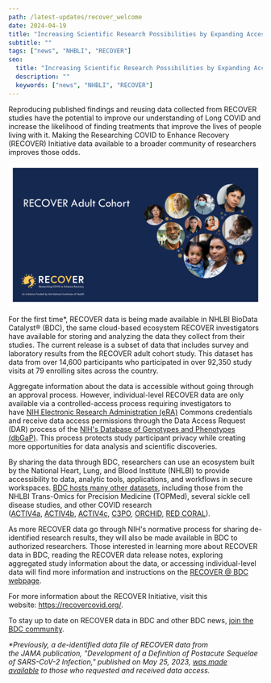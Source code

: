 ```yaml
---
path: /latest-updates/recover_welcome
date: 2024-04-19
title: "Increasing Scientific Research Possibilities by Expanding Access to RECOVER Data"
subtitle: ""
tags: ["news", "NHBLI", "RECOVER"]
seo:
  title: "Increasing Scientific Research Possibilities by Expanding Access to RECOVER Data"
  description: ""
  keywords: ["news", "NHBLI", "RECOVER"]
---
```


Reproducing published findings and reusing data collected from RECOVER studies have the potential to improve our understanding of Long COVID and increase the likelihood of finding treatments that improve the lives of people living with it. Making the Researching COVID to Enhance Recovery (RECOVER) Initiative data available to a broader community of researchers improves those odds.

<div class="blog-image-section twothirds-width-image blog-image-right">
  <img src='./recover.png' alt="RECOVER Adult Cohort"/>
</div>

For the first time*, RECOVER data is being made available in NHLBI BioData Catalyst® (BDC), the same cloud-based ecosystem RECOVER investigators have available for storing and analyzing the data they collect from their studies. The current release is a subset of data that includes survey and laboratory results from the RECOVER adult cohort study. This dataset has data from over 14,600 participants who participated in over 92,350 study visits at 79 enrolling sites across the country.

Aggregate information about the data is accessible without going through an approval process. However, individual-level RECOVER data are only available via a controlled-access process requiring investigators to have [NIH Electronic Research Administration (eRA)](https://public.era.nih.gov/commonsplus/public/login.era?TARGET=https%3A%2F%2Fpublic.era.nih.gov%3A443%2Fcommons) Commons credentials and receive data access permissions through the Data Access Request (DAR) process of the [NIH's Database of Genotypes and Phenotypes (dbGaP)](https://www.ncbi.nlm.nih.gov/gap/). This process protects study participant privacy while creating more opportunities for data analysis and scientific discoveries.

By sharing the data through BDC, researchers can use an ecosystem built by the National Heart, Lung, and Blood Institute (NHLBI) to provide accessibility to data, analytic tools, applications, and workflows in secure workspaces. [BDC hosts many other datasets](/resources/data), including those from the NHLBI Trans-Omics for Precision Medicine (TOPMed), several sickle cell disease studies, and other COVID research ([ACTIV4a](https://www.ncbi.nlm.nih.gov/projects/gap/cgi-bin/study.cgi?study_id=phs002694.v1.p1), [ACTIV4b](https://www.ncbi.nlm.nih.gov/projects/gap/cgi-bin/study.cgi?study_id=phs002710.v1.p1), [ACTIV4c](https://www.ncbi.nlm.nih.gov/projects/gap/cgi-bin/study.cgi?study_id=phs003063.v1.p1), [C3PO](https://www.ncbi.nlm.nih.gov/projects/gap/cgi-bin/study.cgi?study_id=phs002752.v1.p1), [ORCHID](https://www.ncbi.nlm.nih.gov/projects/gap/cgi-bin/study.cgi?study_id=phs002299.v1.p1), [RED CORAL](https://www.ncbi.nlm.nih.gov/projects/gap/cgi-bin/study.cgi?study_id=phs002363.v1.p1)).

As more RECOVER data go through NIH's normative process for sharing de-identified research results, they will also be made available in BDC to authorized researchers. Those interested in learning more about RECOVER data in BDC, reading the RECOVER data release notes, exploring aggregated study information about the data, or accessing individual-level data will find more information and instructions on the [RECOVER @ BDC webpage](/recover).

<p>For more information about the RECOVER Initiative, visit this website: <a href="https://recovercovid.org/" target="__blank" rel="noopener noreferrer">https://recovercovid.org/</a>.</p>

To stay up to date on RECOVER data in BDC and other BDC news, [join the BDC community](/contact/ecosystem).

<p><em>
*Previously, a de-identified data file of RECOVER data from the JAMA publication, "Development of a Definition of Postacute Sequelae of SARS-CoV-2 Infection," published on May 25, 2023, <a href="https://recovercovid.org/data" target="__blank" rel="noopener noreferrer">was made available</a> to those who requested and received data access.</em></p>